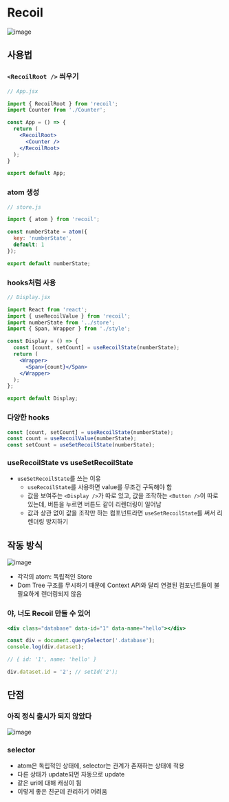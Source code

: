 # Recoil

![image](https://user-images.githubusercontent.com/42960217/154282214-b3558ddb-75b9-4ff4-9e55-551c02cba567.png)

## 사용법

### `<RecoilRoot />` 씌우기

```jsx
// App.jsx

import { RecoilRoot } from 'recoil';
import Counter from './Counter';

const App = () => {
  return (
    <RecoilRoot>
      <Counter />
    </RecoilRoot>
  );
}

export default App;
```

### atom 생성

```jsx
// store.js

import { atom } from 'recoil';

const numberState = atom({
  key: 'numberState',
  default: 1
});

export default numberState;
```

### hooks처럼 사용

```jsx
// Display.jsx

import React from 'react';
import { useRecoilValue } from 'recoil';
import numberState from '../store';
import { Span, Wrapper } from './style';

const Display = () => {
  const [count, setCount] = useRecoilState(numberState);
  return (
    <Wrapper>
      <Span>{count}</Span>
    </Wrapper>
  );
};

export default Display;
```

### 다양한 hooks

```jsx
const [count, setCount] = useRecoilState(numberState);
const count = useRecoilValue(numberState);
const setCount = useSetRecoilState(numberState);
```

### useRecoilState vs useSetRecoilState

- `useSetRecoilState`를 쓰는 이유
  - `useRecoilState`를 사용하면 value를 무조건 구독해야 함
  - 값을 보여주는 `<Display />`가 따로 있고, 값을 조작하는 `<Button />`이 따로 있는데, 버튼을 누르면 버튼도 같이 리렌더링이 일어남
  - 값과 상관 없이 값을 조작만 하는 컴포넌트라면 `useSetRecoilState`를 써서 리렌더링 방지하기

## 작동 방식

![image](https://user-images.githubusercontent.com/42960217/154282385-e57be9c2-4bea-4ac2-9147-3f07ec421166.png)

- 각각의 atom: 독립적인 Store
- Dom Tree 구조를 무시하기 때문에 Context API와 달리 연결된 컴포넌트들이 불필요하게 렌더링되지 않음

### 야, 너도 Recoil 만들 수 있어

```jsx
<div class="database" data-id="1" data-name="hello"></div>
```

```jsx
const div = document.querySelector('.database');
console.log(div.dataset);

// { id: '1', name: 'hello' }
```

```jsx
div.dataset.id = '2'; // setId('2');
```

## 단점

### 아직 정식 출시가 되지 않았다

![image](https://user-images.githubusercontent.com/42960217/154282465-753bfbf8-383e-47ed-afce-2736136b1892.png)

### selector

- atom은 독립적인 상태에, selector는 관계가 존재하는 상태에 적용
- 다른 상태가 update되면 자동으로 update
- 같은 uri에 대해 캐싱이 됨
- 이렇게 좋은 친군데 관리하기 어려움
